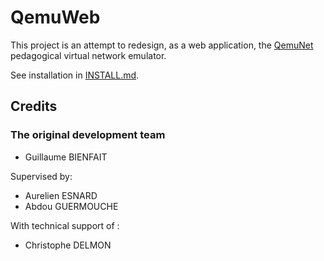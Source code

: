 # QemuWeb

This project is an attempt to redesign, as a web application, the [QemuNet](https://github.com/orel33/qemunet) pedagogical virtual network emulator.

See installation in [INSTALL.md](INSTALL.md).

## Credits

### The original development team

- Guillaume BIENFAIT

Supervised by:

- Aurelien ESNARD
- Abdou GUERMOUCHE

With technical support of :

- Christophe DELMON
